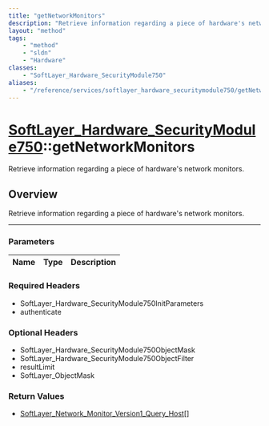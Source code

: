 ```yaml
---
title: "getNetworkMonitors"
description: "Retrieve information regarding a piece of hardware's network monitors."
layout: "method"
tags:
    - "method"
    - "sldn"
    - "Hardware"
classes:
    - "SoftLayer_Hardware_SecurityModule750"
aliases:
    - "/reference/services/softlayer_hardware_securitymodule750/getNetworkMonitors"
---
```

# [SoftLayer_Hardware_SecurityModule750](/reference/services/SoftLayer_Hardware_SecurityModule750)::getNetworkMonitors


Retrieve information regarding a piece of hardware's network monitors.


## Overview 
Retrieve information regarding a piece of hardware's network monitors.

-----

### Parameters 
|Name | Type | Description |
| --- | --- | --- |


### Required Headers
* SoftLayer_Hardware_SecurityModule750InitParameters
* authenticate


### Optional Headers
* SoftLayer_Hardware_SecurityModule750ObjectMask
* SoftLayer_Hardware_SecurityModule750ObjectFilter
* resultLimit
* SoftLayer_ObjectMask

### Return Values
* <a href='/reference/datatypes/SoftLayer_Network_Monitor_Version1_Query_Host'>SoftLayer_Network_Monitor_Version1_Query_Host[] </a>




